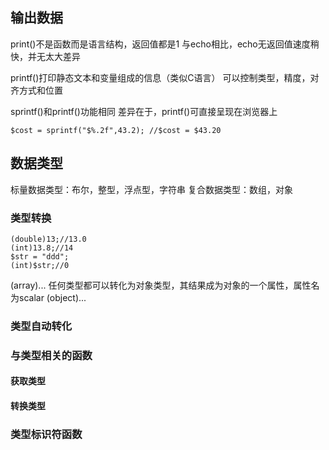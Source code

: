 ## 输出数据
print()不是函数而是语言结构，返回值都是1
与echo相比，echo无返回值速度稍快，并无太大差异

printf()打印静态文本和变量组成的信息（类似C语言） 可以控制类型，精度，对齐方式和位置

sprintf()和printf()功能相同
差异在于，printf()可直接呈现在浏览器上
```
$cost = sprintf("$%.2f",43.2); //$cost = $43.20
```

## 数据类型
标量数据类型：布尔，整型，浮点型，字符串
复合数据类型：数组，对象

### 类型转换

```
(double)13;//13.0
(int)13.8;//14
$str = "ddd";
(int)$str;//0
```
(array)...
任何类型都可以转化为对象类型，其结果成为对象的一个属性，属性名为scalar
(object)...

### 类型自动转化

### 与类型相关的函数

#### 获取类型

#### 转换类型

### 类型标识符函数

##

